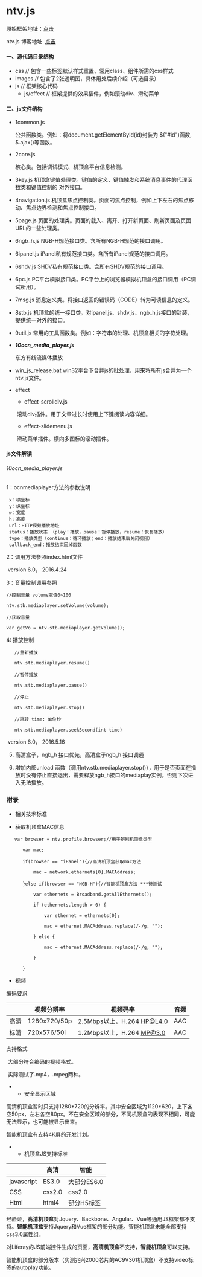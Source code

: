 # ntv.js
原始框架地址：[点击](https://git.oschina.net/ntv/ntv.js)

ntv.js 博客地址  [点击](https://my.oschina.net/cotonchen/home)


#### 一、源代码目录结构


- css       		    // 包含一些标签默认样式重置、常用class、组件所需的css样式        
- images               // 包含了2张透明图，具体用处后续介绍（可选目录）        
- js                        // 框架核心代码       
   - js/effect       // 框架提供的效果插件，例如滚动div、滑动菜单

#### 二、js文件结构


- 1common.js 

     公共函数类。例如：将document.getElementById(id)封装为 $("#id")函数, $.ajax()等函数。

- 2core.js 

     核心类。包括调试模式、机顶盒平台信息检测。

- 3key.js 
   机顶盒键值处理类。键值的定义、键值触发和系统消息事件的代理函数类和键值控制的  对外接口。

- 4navigation.js
   机顶盒焦点控制类。页面的焦点控制，例如上下左右的焦点移动、焦点边界检测和焦点控制接口。

- 5page.js
  页面的处理类。页面的载入、离开、打开新页面、刷新页面及页面URL的一些处理类。

- 6ngb_h.js
   NGB-H规范接口类。含所有NGB-H规范的接口调用。

- 6ipanel.js 
   iPanel私有规范接口类。含所有iPanel规范的接口调用。

- 6shdv.js 
   SHDV私有规范接口类。含所有SHDV规范的接口调用。

- 6pc.js 
   PC平台模拟接口类。PC平台上的浏览器模拟机顶盒的接口调用（PC调试所用）。

- 7msg.js 
   消息定义类。将接口返回的错误码（CODE）转为可读信息的定义。

- 8stb.js 
   机顶盒的统一接口类。对ipanel.js、shdv.js、ngb_h.js接口的封装，提供统一对外的接口。

- 9util.js 
   常用的工具函数类。例如：字符串的处理、机顶盒相关的字符处理。

- ***10ocn_media_player.js***

   东方有线流媒体播放

- win_js_release.bat 
   win32平台下合并js的批处理，用来将所有js合并为一个ntv.js文件。

- effect
  - effect-scrolldiv.js 

  ​     滚动div插件。用于文章过长时使用上下键阅读内容详细。

  - effect-slidemenu.js 

  ​    滑动菜单插件。横向多图标的滚动插件。

#### js文件解读

###### 10ocn_media_player.js

1：ocnmediaplayer方法的参数说明

     x：横坐标
     y：纵坐标
     w：宽度
     h：高度
     url：HTTP视频播放地址
     status：播放状态 （play：播放，pause：暂停播放，resume：恢复播放）
     type：播放类型（continue：循环播放；end：播放结束后关闭视频）
     callback_end：播放结束回掉函数

2：调用方法参照index.html文件

​	version 6.0， 2016.4.24

3：音量控制调用参照

```
//控制音量 volume取值0~100

ntv.stb.mediaplayer.setVolume(volume);

//获取音量

var getVo = ntv.stb.mediaplayer.getVolume();
```

   4: 播放控制

```
   //重新播放

   ntv.stb.mediaplayer.resume()

   //暂停播放

   ntv.stb.mediaplayer.pause()

   //停止

   ntv.stb.mediaplayer.stop()

   //跳转 time: 单位秒

   ntv.stb.mediaplayer.seekSecond(int time)
```

​	version 6.0， 2016.5.16

5. 高清盒子，ngb_h 接口优先，高清盒子ngb_h 接口调通

6. 增加内部unload 函数（调用ntv.stb.mediaplayer.stop()），用于是否页面在播放时没有停止直接退出，需要释放ngb_h接口的mediaplay实例。否则下次进入无法播放。
### 附录

   - 相关技术标准

   - 获取机顶盒MAC信息

  ```
     var browser = ntv.profile.browser;//用于辨别机顶盒类型

        var mac;

        if(browser == "iPanel"){//高清机顶盒获取mac方法

            mac = network.ethernets[0].MACAddress;

        }else if(browser == "NGB-H"){//智能机顶盒方法 ***待测试

            var ethernets = Broadband.getAllEthernets();

            if (ethernets.length > 0) {

                var ethernet = ethernets[0]; 

                mac = ethernet.MACAddress.replace(/-/g, "");

            } else {

                mac = ethernet.MACAddress.replace(/-/g, "");

            }

        }
  ```




   -  视频

   编码要求

|      | 视频分辨率        | 视频码率                    | 音频   |
| ---- | ------------ | ----------------------- | ---- |
| 高清   | 1280x720/50p | 2.5Mbps以上，H.264 HP@L4.0 | AAC  |
| 标清   | 720x576/50i  | 1.2Mbps以上，H.264 MP@3.0  | AAC  |

   支持格式

   ​	大部分符合编码的视频格式。

   ​	实际测试了.mp4，.mpeg两种。

   - - 安全显示区域

   高清机顶盒暂时只支持1280\*720的分辨率。其中安全区域为1120\*620，上下各空50px，左右各空80px。不在安全区域的部分，不同机顶盒的表现不相同，可能无法显示，也可能被显示出来。

   智能机顶盒有支持4K屏的开发计划。

   - - 机顶盒JS支持标准

|            | 高清     | 智能       |
| ---------- | ------ | -------- |
| javascript | ES3.0  | 大部分ES6.0 |
| CSS        | css2.0 | css2.0   |
| Html       | html4  | 部分H5标签   |

   经验证，**高清机顶盒**对Jquery、Backbone、Angular、Vue等通用JS框架都不支持。**智能机顶盒**支持Jquery和Vue框架的部分功能。智能机顶盒未能全部支持css3.0属性组。

   对Liferay的JS前端控件生成的页面，**高清机顶盒**不支持，**智能机顶盒**可以支持。

   智能机顶盒的部分版本（实测兆兴2000芯片的AC9V301机顶盒）不支持video标签的autoplay功能。

